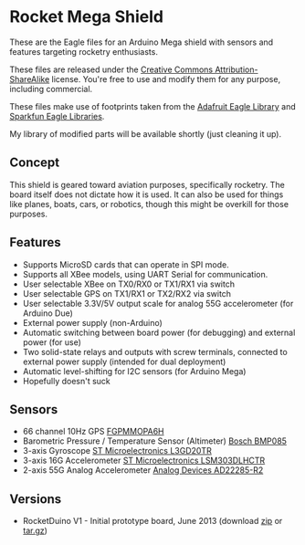 Rocket Mega Shield
==================

These are the Eagle files for an Arduino Mega shield with sensors and features targeting rocketry enthusiasts.

These files are released under the [Creative Commons Attribution-ShareAlike](http://creativecommons.org/licenses/by-sa/3.0/) license. 
You're free to use and modify them for any purpose, including commercial.

These files make use of footprints taken from the [Adafruit Eagle Library](https://github.com/adafruit/Adafruit-Eagle-Library) 
and [Sparkfun Eagle Libraries](https://github.com/sparkfun/SparkFun-Eagle-Libraries). 

My library of modified parts will be available shortly (just cleaning it up).


Concept
--------
This shield is geared toward aviation purposes, specifically rocketry. The board itself does not dictate how it is used.
It can also be used for things like planes, boats, cars, or robotics, though this might be overkill for those purposes.


Features
--------
* Supports MicroSD cards that can operate in SPI mode. 
* Supports all XBee models, using UART Serial for communication.
* User selectable XBee on TX0/RX0 or TX1/RX1 via switch
* User selectable GPS on TX1/RX1 or TX2/RX2 via switch
* User selectable 3.3V/5V output scale for analog 55G accelerometer (for Arduino Due)
* External power supply (non-Arduino)
* Automatic switching between board power (for debugging) and external power (for use)
* Two solid-state relays and outputs with screw terminals, connected to external power supply (intended for dual deployment)
* Automatic level-shifting for I2C sensors (for Arduino Mega)
* Hopefully doesn't suck


Sensors
--------
* 66 channel 10Hz GPS [FGPMMOPA6H](http://www.adafruit.com/products/790)
* Barometric Pressure / Temperature Sensor (Altimeter) [Bosch BMP085](http://www.digikey.com/product-detail/en/BMP085/828-1005-1-ND/1987010)
* 3-axis Gyroscope [ST Microelectronics L3GD20TR](http://www.digikey.com/product-detail/en/L3GD20TR/497-12081-1-ND/2793125)
* 3-axis 16G Accelerometer [ST Microelectronics LSM303DLHCTR](http://www.digikey.com/product-detail/en/LSM303DLHCTR/497-11918-1-ND/2757636)
* 2-axis 55G Analog Accelerometer [Analog Devices AD22285-R2](http://www.digikey.com/product-detail/en/AD22285-R2/AD22285-R2CT-ND/774192)


Versions
--------
* RocketDuino V1 - Initial prototype board, June 2013 
(download [zip](https://github.com/zortness/rocket-mega-shield/archive/v1.zip) or [tar.gz](https://github.com/zortness/rocket-mega-shield/archive/v1.tar.gz))